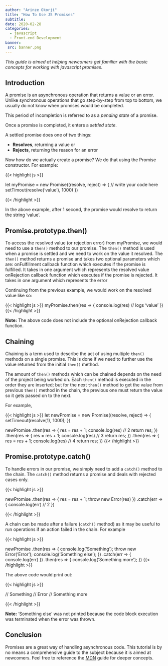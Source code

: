 ```yaml
---
author: "Arinze Okorji"
title: "How To Use JS Promises"
subtitle:
date: 2020-02-28
categories: 
  - javascript
  - Front-end Development
banner: 
 src: banner.png
---
```


*This guide is aimed at helping newcomers get familiar with the basic concepts for working with javascript promises.*
<!--more-->

## Introduction
A promise is an asynchronous operation that returns a value or an error. Unlike synchronous operations that go step-by-step from top to bottom, we usually do not know when promises would be completed. 

This period of incompletion is referred to as a *pending state* of a promise.

Once a promise is completed, it enters a *settled state*.

A settled promise does one of two things: 
- **Resolves**, returning a value or
- **Rejects**, returning the reason for an error

Now how do we actually create a promise? We do that using the Promise constructor. For example:

{{< highlight js >}}

let myPromise = new Promise((resolve, reject) => {
// write your code here
setTimout(resolve(‘value’), 1000)
})

{{< /highlight >}}

In the above example, after 1 second, the promise would resolve to return the string ‘value’.

## Promise.prototype.then()
To access the resolved value (or rejection error) from myPromise, we would need to use a `then()` method to our promise.
The `then()` method is used when a promise is settled and we need to work on the value it resolved. The `then()` method returns a promise and takes two optional parameters which are:
onFulfillment callback function which executes if the promise is fulfilled. It takes in one argument which represents the resolved value
onRejection callback function which executes if the promise is rejected. It takes in one argument which represents the error

Continuing from the previous example, we would work on the resolved value like so:

{{< highlight js >}}
myPromise.then(res => {
console.log(res) // logs ‘value’
})
{{< /highlight >}}

**Note:**  The above code does not include the optional onRejection callback function.

## Chaining
Chaining is a term used to describe the act of using multiple `then()` methods on a single promise. This is done if we need to further use the value returned from the initial `then()` method. 

The amount of `then()` methods which can be chained depends on the need of the project being worked on. Each `then()` method is executed in the order they are inserted; but for the next `then()` method to get the value from previous `then()` method in the chain, the previous one must return the value so it gets passed on to the next.

For example,

{{< highlight js >}}
let newPromise = new Promise((resolve, reject) => {
 setTimeout(resolve(1), 1000);
})


newPromise
.then(res => {
  res = res + 1;
  console.log(res) // 2
  return res;
})
.then(res => {
  res = res + 1;
  console.log(res) // 3
  return res;
})
.then(res => {
  res = res + 1;
  console.log(res) // 4
  return res;
})
{{< /highlight >}}


## Promise.prototype.catch()
To handle errors in our promise, we simply need to add a `catch()` method to the chain. The `catch()` method returns a promise and deals with rejected cases only.

{{< highlight js >}}

newPromise
.then(res => {
  res = res + 1;
  throw new Error(res)
})
.catch(err => {
  console.log(err) // 2
})

{{< /highlight >}}

A chain can be made after a failure (`catch()` method) as it may be useful to run operations if an action failed in the chain. For example

{{< highlight js >}}

newPromise
.then(res => {
  console.log(‘Something’);
  throw new Error(‘Error’);
console.log(‘Something else’);
})
.catch(err => {
  console.log(err)
})
.then(res => {
  console.log(‘Something more’);
})
{{< /highlight >}}

The above code would print out:

{{< highlight js >}}

// Something
// Error
// Something more

{{< /highlight >}}

**Note:** ‘Something else’ was not printed because the code block execution was terminated when the error was thrown.


## Conclusion
Promises are a great way of handling asynchronous code. This tutorial is by no means a comprehensive guide to the subject because it is aimed at newcomers. Feel free to reference the [MDN](https://developer.mozilla.org/en-US/docs/Web/JavaScript/Reference/Global_Objects/Promise) guide for deeper concepts.
